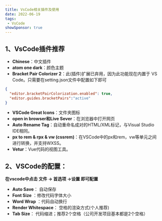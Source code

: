 ```yaml
---
title: VsCode相关插件及使用
date: 2022-06-19
tags:
 - VsCode
showSponsor: true
---
```


## 1、VsCode插件推荐

- **Chinese**：中文插件
- **atom one dark**：颜色主题
- **Bracket Pair Colorizer 2**：此(插件)扩展已弃用，因为此功能现在内置于 VS Code。只需要在setting.json文件中配置如下即可


```json
{
  "editor.bracketPairColorization.enabled": true,
  "editor.guides.bracketPairs":"active"
}
```



- **VSCode Great Icons**：文件夹图标
- **open in browser和Live Sever**：在浏览器中打开网页
- **Auto Rename Tag**：自动重命名成对的HTML/XML标记，与Visual Studio IDE相同。
- **px to rem & rpx & vw (cssrem)**：在VSCode中的px和rem，vw等单元之间进行转换，并支持WXSS。
- **Vetur**：Vue代码的视图工具。




## 2、VSCode的配置：

**在vscode中点击 文件 -> 首选项 ->设置 即可配置**

- **Auto Save**： 自动保存
- **Font Size** ：修改代码字体大小
- **Word Wrap** ：代码自动换行
- **Render Whitespace**： 空格的渲染方式(个人推荐) 
- **Tab Size**： 代码缩进；推荐2个空格（公司开发项目基本都是2个空格）

